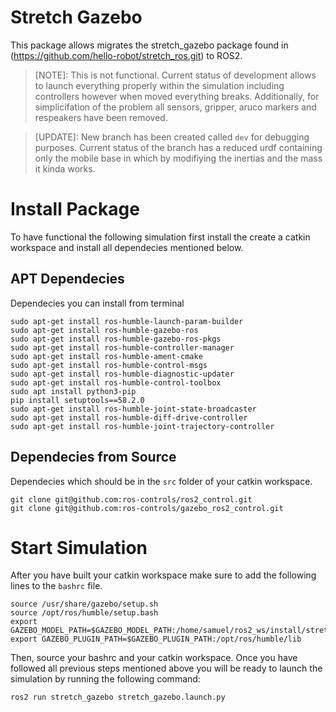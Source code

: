 # Stretch Gazebo
This package allows migrates the stretch_gazebo package found in (https://github.com/hello-robot/stretch_ros.git) to ROS2.

> [NOTE]: This is not functional. Current status of development allows to launch everything properly within the simulation including controllers however when moved everything breaks. Additionally, for simplicifation of the problem all sensors, gripper, aruco markers and respeakers have been removed.

> [UPDATE]: New branch has been created called `dev` for debugging purposes. Current status of the branch has a reduced urdf containing only the mobile base in which by modifiying the inertias and the mass it kinda works.  
# Install Package
To have functional the following simulation first install the create a catkin workspace and install all dependecies mentioned below.

## APT Dependecies
Dependecies you can install from terminal
```
sudo apt-get install ros-humble-launch-param-builder
sudo apt-get install ros-humble-gazebo-ros
sudo apt-get install ros-humble-gazebo-ros-pkgs
sudo apt-get install ros-humble-controller-manager
sudo apt-get install ros-humble-ament-cmake
sudo apt-get install ros-humble-control-msgs
sudo apt-get install ros-humble-diagnostic-updater
sudo apt-get install ros-humble-control-toolbox
sudo apt install python3-pip
pip install setuptools==58.2.0
sudo apt-get install ros-humble-joint-state-broadcaster
sudo apt-get install ros-humble-diff-drive-controller
sudo apt-get install ros-humble-joint-trajectory-controller
```
## Dependecies from Source
Dependecies which should be in the `src` folder of your catkin workspace.
```
git clone git@github.com:ros-controls/ros2_control.git
git clone git@github.com:ros-controls/gazebo_ros2_control.git
```

# Start Simulation
After you have built your catkin workspace make sure to add the following lines to the `bashrc` file.
```
source /usr/share/gazebo/setup.sh
source /opt/ros/humble/setup.bash
export GAZEBO_MODEL_PATH=$GAZEBO_MODEL_PATH:/home/samuel/ros2_ws/install/stretch_gazebo/share/stretch_gazebo
export GAZEBO_PLUGIN_PATH=$GAZEBO_PLUGIN_PATH:/opt/ros/humble/lib
```
Then, source your bashrc and your catkin workspace. Once you have followed all previous steps mentioned above you will be ready to launch the simulation by running the following command:
```
ros2 run stretch_gazebo stretch_gazebo.launch.py
```